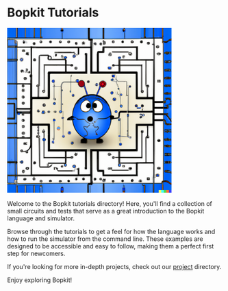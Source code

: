 # Bopkit Tutorials

<p>
  <img
    src="https://github.com/mbarbin/bopkit/blob/assets/image/bopkit-tutorials.png?raw=true"
    width='384'
    alt="Logo"
  />
</p>

Welcome to the Bopkit tutorials directory! Here, you'll find a collection of
small circuits and tests that serve as a great introduction to the Bopkit
language and simulator.

Browse through the tutorials to get a feel for how the language works and how to
run the simulator from the command line. These examples are designed to be
accessible and easy to follow, making them a perfect first step for newcomers.

If you're looking for more in-depth projects, check out our
[project](../project/) directory.

Enjoy exploring Bopkit!
